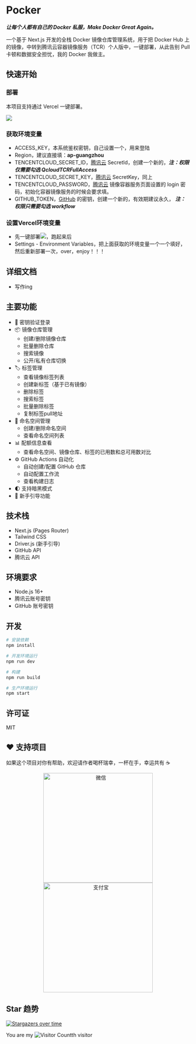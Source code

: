 # Pocker
**_让每个人都有自己的 Docker 私服，Make Docker Great Again。_**

一个基于 Next.js 开发的全栈 Docker 镜像仓库管理系统，用于把 Docker Hub 上的镜像，中转到腾讯云容器镜像服务（TCR）个人版中，一键部署，从此告别 Pull 卡顿和数据安全担忧，我的 Docker 我做主。

## 快速开始
### 部署

本项目支持通过 Vercel 一键部署。

[![](https://vercel.com/button)](https://vercel.com/new/clone?s=https%3A%2F%2Fgithub.com%2Fscoful%2Fpocker&showOptionalTeamCreation=false)

### 获取环境变量

- ACCESS_KEY，本系统鉴权密钥，自己设置一个，用来登陆
- Region，建议直接填：**ap-guangzhou**
- TENCENTCLOUD_SECRET_ID，[腾讯云](https://console.cloud.tencent.com/cam) SecretId，创建一个新的，_**注：权限仅需要勾选 QcloudTCRFullAccess**_
- TENCENTCLOUD_SECRET_KEY，[腾讯云](https://console.cloud.tencent.com/cam) SecretKey，同上
- TENCENTCLOUD_PASSWORD，[腾讯云](https://console.cloud.tencent.com/tcr) 镜像容器服务页面设置的 login 密码，初始化容器镜像服务的时候会要求填。
- GITHUB_TOKEN，[GitHub](https://github.com/settings/tokens/new) 的密钥，创建一个新的，有效期建议永久， _**注：权限只需要勾选 workflow**_

### 设置Vercel环境变量
- 先一键部署[![](https://vercel.com/button)](https://vercel.com/new/clone?s=https%3A%2F%2Fgithub.com%2Fscoful%2Fpocker&showOptionalTeamCreation=false)，跑起来后
- Settings - Environment Variables，把上面获取的环境变量一个一个填好，然后重新部署一次，over，enjoy！！！

## 详细文档
- 写作ing

## 主要功能

- 🔐 密钥验证登录
- 📦 镜像仓库管理
    - 创建/删除镜像仓库
    - 批量删除仓库
    - 搜索镜像
    - 公开/私有仓库切换
- 🏷️ 标签管理
    - 查看镜像标签列表
    - 创建新标签（基于已有镜像）
    - 删除标签
    - 搜索标签
    - 批量删除标签
    - 复制标签pull地址
- 👥 命名空间管理
    - 创建/删除命名空间
    - 查看命名空间列表
- 📊 配额信息查看
  - 查看命名空间、镜像仓库、标签的已用数和总可用数对比
- ⚙️ GitHub Actions 自动化
    - 自动创建/配置 GitHub 仓库
    - 自动配置工作流
    - 查看构建日志
- 🌓 支持暗黑模式
- 🎯 新手引导功能

## 技术栈

- Next.js (Pages Router)
- Tailwind CSS
- Driver.js (新手引导)
- GitHub API
- 腾讯云 API

## 环境要求

- Node.js 16+
- 腾讯云账号密钥
- GitHub 账号密钥

## 开发

```bash
# 安装依赖
npm install

# 开发环境运行
npm run dev

# 构建
npm run build

# 生产环境运行
npm start
```

## 许可证

MIT

## ❤️ 支持项目

如果这个项目对你有帮助，欢迎请作者喝杯瑞幸，一杯在手，幸运共有 ☕

<div align="center">
  <img src="http://scoful-picgo.oss-ap-southeast-1.aliyuncs.com/picgo/wx.jpg" alt="微信" width="300" />
  <img src="http://scoful-picgo.oss-ap-southeast-1.aliyuncs.com/picgo/zfb.jpg" alt="支付宝" width="300" />
</div>

## Star 趋势
[![Stargazers over time](https://starchart.cc/scoful/pocker.svg?variant=adaptive)](https://starchart.cc/scoful/pocker)

You are my ![Visitor Count](https://profile-counter.glitch.me/scoful/count.svg)th visitor
